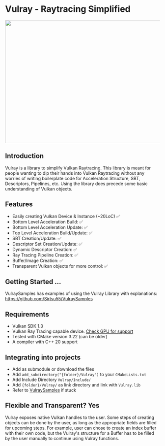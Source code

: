 # Vulray - Raytracing Simplified

<img src=https://user-images.githubusercontent.com/65868911/229463845-60a57bbd-4e80-4f1b-930e-e90a0569b7e1.jpg width="800" height="400">

## Introduction
Vulray is a library to simplify Vulkan Raytracing.
This library is meant for people wanting to dip their hands into Vulkan Raytracing without any worries of writing boilerplate code for Acceleration Structure, SBT, Descriptors, Pipelines, etc.
Using the library does precede some basic understanding of Vulkan objects.

## Features
- Easily creating Vulkan Device & Instance (~20LoC) ✅
- Bottom Level Acceleration Build: ✅
- Bottom Level Acceleration Update: ✅
- Top Level Acceleration Build/Update: ✅
- SBT Creation/Update: ✅
- Descriptor Set Creation/Update: ✅
- Dynamic Descriptor Creation: ✅
- Ray Tracing Pipeline Creation: ✅
- Buffer/Image Creation: ✅
- Transparent Vulkan objects for more control: ✅

## Getting Started ...

VulraySamples has examples of using the Vulray Library with explanations: https://github.com/Sirtsu55/VulraySamples

## Requirements
- Vulkan SDK 1.3
- Vulkan Ray Tracing capable device. [Check GPU for support](https://vulkan.gpuinfo.org/listdevicescoverage.php?extension=VK_KHR_ray_tracing_pipeline&platform=all)
- Tested with CMake version 3.22 (can be older)
- A compiler with C++ 20 support 

## Integrating into projects
- Add as submodule or download the files
- Add ```add_subdirectory("{folder}/Vulray")``` to your ```CMakeLists.txt```
- Add Include Directory ```Vulray/Include/```
- Add ```{folder}/Vulray/``` as link directory and link with ```Vulray.lib```
- Refer to [VulraySamples](https://github.com/Sirtsu55/VulraySamples
) if stuck
  

## Flexible and Transparent? Yes
Vulray exposes native Vulkan handles to the user. Some steps of creating objects can be done by the user, as long as the appropriate fields are filled for upcoming steps. For example, user can chose to create an index buffer with their own code, but the Vulray's structure for a Buffer has to be filled by the user manually to continue using Vulray functions.
